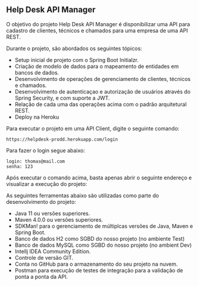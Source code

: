 <h2>Help Desk API Manager</h2>

O objetivo do projeto Help Desk API Manager é disponibilizar uma API para cadastro de clientes, técnicos e chamados
para uma empresa de uma API REST.

Durante o projeto, são abordados os seguintes tópicos:

* Setup inicial de projeto com o Spring Boot Initialzr.
* Criação de modelo de dados para o mapeamento de entidades em bancos de dados.
* Desenvolvimento de operações de gerenciamento de clientes, técnicos e chamados.
* Desenvolvimento de autenticaçao e autorização de usuários através do Spring Security, e com suporte a JWT.
* Relação de cada uma das operações acima com o padrão arquitetural REST.
* Deploy na Heroku

Para executar o projeto em uma API Client, digite o seguinte comando:

```
https://helpdesk-prodd.herokuapp.com/login
```
Para fazer o login segue abaixo:
```
login: thomas@mail.com
senha: 123
```

Após executar o comando acima, basta apenas abrir o seguinte endereço e visualizar a execução do projeto:

As seguintes ferramentas abaixo são utilizadas como parte do desenvolvimento do projeto:

* Java 11 ou versões superiores.
* Maven 4.0.0 ou versões superiores.
* SDKMan! para o gerenciamento de múltiplcas versões de Java, Maven e Spring Boot.
* Banco de dados H2 como SGBD do nosso projeto (no ambiente Test)
* Banco de dados MySQL como SGBD do nosso projeto (no ambient Dev)
* Intellj IDEA Community Edition.
* Controle de versão GIT.
* Conta no GitHub para o armazenamento do seu projeto na nuvem.
* Postman para execução de testes de integração para a validação de ponta a ponta da API.


